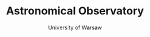 ---
title: "Astronomical Observatory"
subtitle: "University of Warsaw"
logo: "/assets/logos/partners/logo_oauw.png"
url: "https://www.astrouw.edu.pl/en/"
order: 2
---